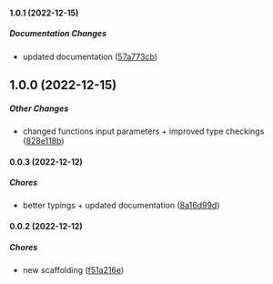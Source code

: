 #### 1.0.1 (2022-12-15)

##### Documentation Changes

*  updated documentation ([57a773cb](https://github.com/JointlyTech/event-versionator/commit/57a773cbedd105a035b6d3948a2747a717594bc3))

## 1.0.0 (2022-12-15)

##### Other Changes

*  changed functions input parameters + improved type checkings ([828e118b](https://github.com/JointlyTech/event-versionator/commit/828e118b91224ea3b59b0e67e6ed209790dc7ce8))

#### 0.0.3 (2022-12-12)

##### Chores

*  better typings + updated documentation ([8a16d99d](https://github.com/JointlyTech/event-versionator/commit/8a16d99dace42d49b0110420ff495b86aaeb780c))

#### 0.0.2 (2022-12-12)

##### Chores

*  new scaffolding ([f51a216e](https://github.com/JointlyTech/event-versionator/commit/f51a216ea02bc9cd1a95bc98aa63769b8bf59eaf))

